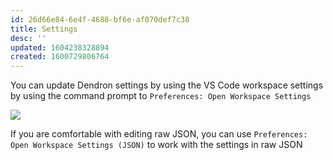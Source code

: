 ```yaml
---
id: 26d66e84-6e4f-4688-bf6e-af070def7c38
title: Settings
desc: ''
updated: 1604238328894
created: 1600729806764
---
```

You can update Dendron settings by using the VS Code workspace settings by using the command prompt to `Preferences: Open Workspace Settings`

<a href="https://www.loom.com/share/2d8eaeb6fddf4c76a390d3894b497435"> 
<img style="" src="https://cdn.loom.com/sessions/thumbnails/2d8eaeb6fddf4c76a390d3894b497435-with-play.gif"> </a>

If you are comfortable with editing raw JSON, you can use `Preferences: Open Workspace Settings (JSON)` to work with the settings in raw JSON

